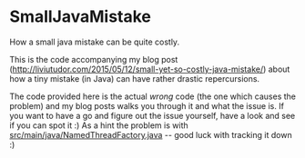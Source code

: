 SmallJavaMistake
================

How a small java mistake can be quite costly.

This is the code accompanying my blog post (http://liviutudor.com/2015/05/12/small-yet-so-costly-java-mistake/) about how a tiny mistake (in Java) can have rather drastic repercursions.

The code provided here is the actual *wrong* code (the one which causes the problem) and my blog posts walks you through it and what the issue is. If you want to have a go and figure out the issue yourself, have a look and see if you can spot it :) As a hint the problem is with [src/main/java/NamedThreadFactory.java](src/main/java/NamedThreadFactory.java) -- good luck with tracking it down :)

